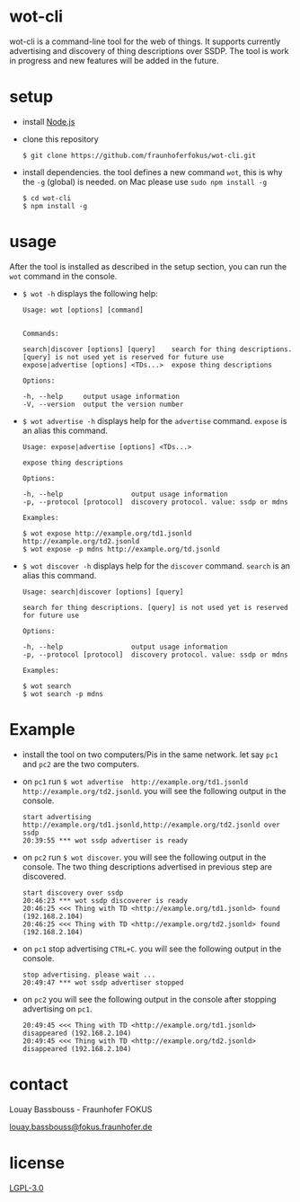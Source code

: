 # wot-cli

wot-cli is a command-line tool for the web of things. It supports currently advertising and discovery of thing descriptions over SSDP. The tool is work in progress and new features will be added in the future. 

# setup

* install [Node.js](https://nodejs.org/en/download/)
* clone this repository

    ```
    $ git clone https://github.com/fraunhoferfokus/wot-cli.git
    ```
* install dependencies. the tool defines a new command `wot`, this is why the `-g` (global) is needed. on Mac please use `sudo npm install -g`
    ```
    $ cd wot-cli
    $ npm install -g 
    ```
    
# usage

After the tool is installed as described in the setup section, you can run the `wot` command in the console. 

* `$ wot -h` displays the following help:

    ```    
    Usage: wot [options] [command]    
         
          
    Commands:    
          
    search|discover [options] [query]    search for thing descriptions. [query] is not used yet is reserved for future use    
    expose|advertise [options] <TDs...>  expose thing descriptions    
          
    Options:    
           
    -h, --help     output usage information
    -V, --version  output the version number
    ```
    
* `$ wot advertise -h` displays help for the `advertise` command. `expose` is an alias this command.
    ```    
    Usage: expose|advertise [options] <TDs...>     
         
    expose thing descriptions     
        
    Options:    
         
    -h, --help                 output usage information
    -p, --protocol [protocol]  discovery protocol. value: ssdp or mdns     
         
    Examples:     
          
    $ wot expose http://example.org/td1.jsonld http://example.org/td2.jsonld
    $ wot expose -p mdns http://example.org/td.jsonld 
    ```
* `$ wot discover -h` displays help for the `discover` command. `search` is an alias this command.
    ```  
    Usage: search|discover [options] [query]      
         
    search for thing descriptions. [query] is not used yet is reserved for future use      
         
    Options:      
            
    -h, --help                 output usage information      
    -p, --protocol [protocol]  discovery protocol. value: ssdp or mdns     
           
    Examples:     
         
    $ wot search    
    $ wot search -p mdns     
    ```
    
# Example

* install the tool on two computers/Pis in the same network. let say `pc1` and `pc2` are the two computers.
* on `pc1` run `$ wot advertise  http://example.org/td1.jsonld http://example.org/td2.jsonld`. you will see the following output in the console. 
    ```
    start advertising http://example.org/td1.jsonld,http://example.org/td2.jsonld over ssdp
    20:39:55 *** wot ssdp advertiser is ready
    ```
    
* on `pc2` run `$ wot discover`. you will see the following output in the console. The two thing descriptions advertised in previous step are discovered.
    ```   
    start discovery over ssdp
    20:46:23 *** wot ssdp discoverer is ready
    20:46:25 <<< Thing with TD <http://example.org/td1.jsonld> found (192.168.2.104)
    20:46:25 <<< Thing with TD <http://example.org/td2.jsonld> found (192.168.2.104)
    ```
    
* on `pc1` stop advertising `CTRL+C`. you will see the following output in the console.
    ```   
    stop advertising. please wait ...
    20:49:47 *** wot ssdp advertiser stopped
    ```
    
* on `pc2` you will see the following output in the console after stopping advertising on `pc1`.
    ```   
    20:49:45 <<< Thing with TD <http://example.org/td1.jsonld> disappeared (192.168.2.104)
    20:49:45 <<< Thing with TD <http://example.org/td2.jsonld> disappeared (192.168.2.104)
    ```
    
# contact

Louay Bassbouss - Fraunhofer FOKUS

louay.bassbouss@fokus.fraunhofer.de


# license

[LGPL-3.0](LICENSE)